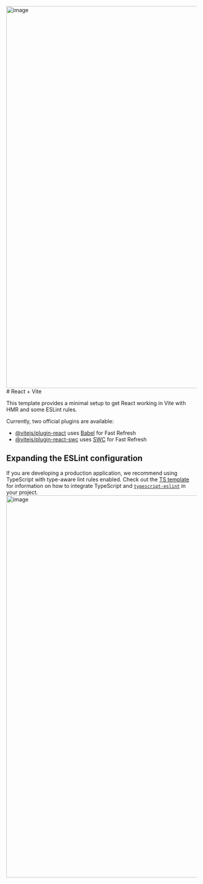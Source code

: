 <img width="1913" height="1011" alt="image" src="https://github.com/user-attachments/assets/6b4802f2-9732-40c7-b080-5bfdb3d6cf67" /># React + Vite

This template provides a minimal setup to get React working in Vite with HMR and some ESLint rules.

Currently, two official plugins are available:

- [@vitejs/plugin-react](https://github.com/vitejs/vite-plugin-react/blob/main/packages/plugin-react) uses [Babel](https://babeljs.io/) for Fast Refresh
- [@vitejs/plugin-react-swc](https://github.com/vitejs/vite-plugin-react/blob/main/packages/plugin-react-swc) uses [SWC](https://swc.rs/) for Fast Refresh

## Expanding the ESLint configuration

If you are developing a production application, we recommend using TypeScript with type-aware lint rules enabled. Check out the [TS template](https://github.com/vitejs/vite/tree/main/packages/create-vite/template-react-ts) for information on how to integrate TypeScript and [`typescript-eslint`](https://typescript-eslint.io) in your project.
<img width="1913" height="1011" alt="image" src="https://github.com/user-attachments/assets/25b80377-d789-42f9-8d42-3c3f404c9a0b" />
